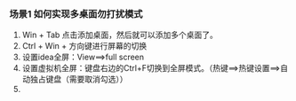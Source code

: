 ### 场景1 如何实现多桌面勿打扰模式
1. Win +  Tab 点击添加桌面，然后就可以添加多个桌面了。
2. Ctrl + Win + 方向键进行屏幕的切换
3. 设置idea全屏：View==>full screen
4. 设置虚拟机全屏：键盘右边的Ctrl+F切换到全屏模式。（热键==>热键设置==>自动独占键盘（需要取消勾选））
5. 
